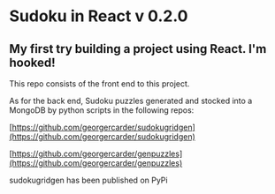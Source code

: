 # Sudoku in React v 0.2.0

## My first try building a project using React. I'm hooked!
This repo consists of the front end to this project.



As for the back end, Sudoku puzzles generated and stocked into a MongoDB by
python scripts in the following repos:

[https://github.com/georgercarder/sudokugridgen](https://github.com/georgercarder/sudokugridgen)



[https://github.com/georgercarder/genpuzzles](https://github.com/georgercarder/genpuzzles)


sudokugridgen has been published on PyPi

